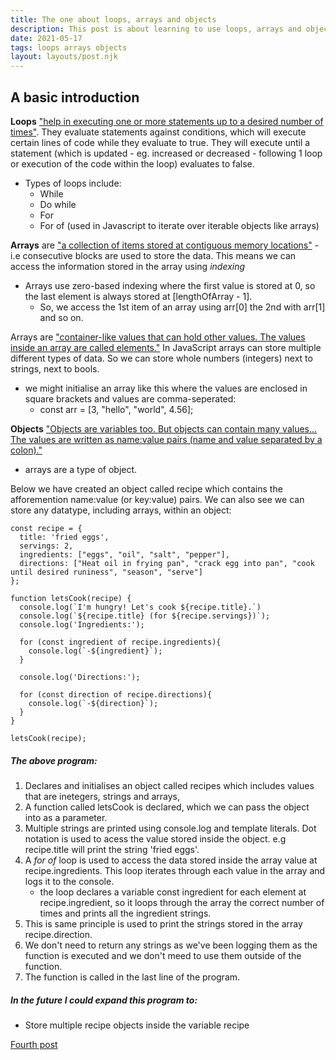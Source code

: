 ```yaml
---
title: The one about loops, arrays and objects
description: This post is about learning to use loops, arrays and objects in JavaScript.
date: 2021-05-17
tags: loops arrays objects
layout: layouts/post.njk
---
```


## A basic introduction

**Loops** ["help in executing one or more statements up to a desired number of times"](https://www.tutorialspoint.com/computer_programming/computer_programming_loops.htm). They evaluate statements against conditions, which will execute certain lines of code while they evaluate to true. They will execute until a statement (which is updated - eg. increased or decreased - following 1 loop or execution of the code within the loop) evaluates to false. 
  + Types of loops include:
    + While
    + Do while
    + For
    + For of (used in Javascript to iterate over iterable objects like arrays)

**Arrays** are ["a collection of items stored at contiguous memory locations"](https://www.geeksforgeeks.org/introduction-to-arrays/) - i.e consecutive blocks are used to store the data. This means we can access the information stored in the array using <em> indexing </em>
  + Arrays use zero-based indexing where the first value is stored at 0, so the last element is always stored at [lengthOfArray - 1].
    + So, we access the 1st item of an array using arr[0] the 2nd with arr[1] and so on.

Arrays are ["container-like values that can hold other values. The values inside an array are called elements."](https://www.javascript.com/learn/arrays) In JavaScript arrays can store multiple different types of data. So we can store whole numbers (integers) next to strings, next to bools.
  + we might initialise an array like this where the values are enclosed in square brackets and values are comma-seperated:
    + const arr = [3, "hello", "world", 4.56];


**Objects** ["Objects are variables too. But objects can contain many values... The values are written as name:value pairs (name and value separated by a colon)."](https://www.w3schools.com/js/js_objects.asp)
  + arrays are a type of object.  

Below we have created an object called recipe which contains the afforemention name:value (or key:value) pairs. We can also see we can store any datatype, including arrays, within an object: 
```
const recipe = {
  title: 'fried eggs',
  servings: 2,
  ingredients: ["eggs", "oil", "salt", "pepper"],
  directions: ["Heat oil in frying pan", "crack egg into pan", "cook until desired runiness", "season", "serve"]
};

function letsCook(recipe) {
  console.log(`I'm hungry! Let's cook ${recipe.title}.`)
  console.log(`${recipe.title} (for ${recipe.servings})`);
  console.log('Ingredients:');

  for (const ingredient of recipe.ingredients){
    console.log(`-${ingredient}`);
  }

  console.log('Directions:');

  for (const direction of recipe.directions){
    console.log(`-${direction}`);
  }
}

letsCook(recipe);
```

##### The above program:
1. Declares and initialises an object called recipes which includes values that are inetegers, strings and arrays,
1. A function called letsCook is declared, which we can pass the object into as a parameter. 
1. Multiple strings are printed using console.log and template literals. Dot notation is used to acess the value stored inside the object. e.g recipe.title will print the string 'fried eggs'.
1. A <em>for of</em> loop is used to access the data stored inside the array value at recipe.ingredients. This loop iterates through each value in the array and logs it to the console.
    + the loop declares a variable const ingredient for each element at recipe.ingredient, so it loops through the array the correct number of times and prints all the ingredient strings.
1. This is same principle is used to print the strings stored in the array recipe.direction.
1. We don't need to return any strings as we've been logging them as the function is executed and we don't meed to use them outside of the function.
1. The function is called in the last line of the program.

##### In the future I could expand this program to:
+ Store multiple recipe objects inside the variable recipe

<!-- working with data that has been provided to us

```
let shoppingCart = [
  { name: "loaf of bread", type: "food", quantity: 1, price: 0.85 },
  { name: "multipack beans", type: "food", quantity: 1, price: 1 },
  { name: "mushrooms", type: "food", quantity: 10, price: 0.1 },
  { name: "can of beer", type: "alcohol", quantity: 4, price: 1.1 },
  { name: "prosecco", type: "alcohol", quantity: 1, price: 8.99 },
  { name: "steak", type: "food", quantity: 2, price: 3.99 },
  { name: "blue cheese", type: "food", quantity: 1, price: 2.99 },
  { name: "candles", type: "home", quantity: 3, price: 1.99 },
  { name: "cheesecake", type: "food", quantity: 1, price: 4.99 },
  { name: "onions", type: "food", quantity: 3, price: 0.4 },
];

//function to create an array of items within a specific budget

function filterCart(cart, lowPrice, highPrice, quantity) {
  const items = [];

    for (const item of cart){
      if (quantity === true && item.price * item.quantity >= lowPrice && item.price * item.quantity <= highPrice) {
        items.push(item);
      }
      
      if (quantity === false && item.price >= lowPrice && item.price <= highPrice) {
        items.push(item);
      }
    }
    return items;
  }

console.log(filterCart(shoppingCart, 0.5, 2, true));
```

#### This short program includes:
1. Using for loops to iterate through data to 
1. Logical operators
1. Arrays
1. Objects
1. Pre-written JS methods e.g. .push()
1. Bool data type

```
//calculate shopping bill total, including discounts
function total(cart, discountAmount, type) {
    let totalPrice = 0;

    for (const item of cart){
      totalPrice += item.price * item.quantity;
      console.log(totalPrice);

      if (item.type === type || type === 'any') {
        const discount = (item.price * item.quantity) * discountAmount / 100;
        totalPrice -= discount;
      }
    }
    return totalPrice;
  }

console.log(total(shoppingCart, 20, 'any'));
``` -->

<a href="{{ '/posts/fourthpost/' | url }}">Fourth post</a>